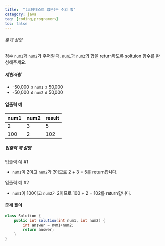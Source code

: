```yaml
---
title:  "(코딩테스트 입문)두 수의 합"
category: java
tag: [coding,programers]
toc: false
---
```



###### 문제 설명

정수 `num1`과 `num2`가 주어질 때, `num1`과 `num2`의 합을 return하도록 soltuion 함수를 완성해주세요.

##### 제한사항

- -50,000 ≤ `num1` ≤ 50,000
- -50,000 ≤ `num2` ≤ 50,000

#### 입출력 예

| num1 | num2 | result |
| ---- | ---- | ------ |
| 2    | 3    | 5      |
| 100  | 2    | 102    |

##### 입출력 예 설명

입출력 예 #1

- `num1`이 2이고 `num2`가 3이므로 2 + 3 = 5를 return합니다.

입출력 예 #2

- `num1`이 100이고 `num2`가 2이므로 100 + 2 = 102를 return합니다.



#### 문제 풀이

```java
class Solution {
    public int solution(int num1, int num2) {
        int answer = num1+num2;
        return answer;
    }
}
```

